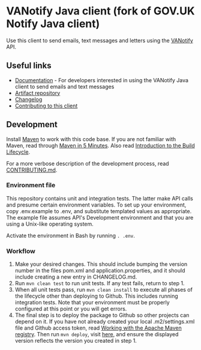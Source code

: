 # VANotify Java client (fork of GOV.UK Notify Java client)

Use this client to send emails, text messages and letters using the [VANotify](https://notifications.va.gov) API.

## Useful links

- [Documentation](https://github.com/department-of-veterans-affairs/notifications-java-client/blob/main/DOCUMENTATION.md) - For developers interested in using the VANotify Java client to send emails and text messages
- [Artifact repository](https://github.com/department-of-veterans-affairs/notifications-java-client/packages/990487)
- [Changelog](https://github.com/department-of-veterans-affairs/notifications-java-client/blob/main/CHANGELOG.md)
- [Contributing to this client](https://github.com/department-of-veterans-affairs/notifications-java-client/blob/main/CONTRIBUTING.md)

## Development

Install [Maven](https://maven.apache.org) to work with this code base.  If you are not familiar with Maven, read through [Maven in 5 Minutes](https://maven.apache.org/guides/getting-started/maven-in-five-minutes.html).  Also read [Introduction to the Build Lifecycle](https://maven.apache.org/guides/introduction/introduction-to-the-lifecycle.html).

For a more verbose description of the development process, read [CONTRIBUTING.md](https://github.com/department-of-veterans-affairs/notifications-java-client/blob/main/CONTRIBUTING.md).

### Environment file

This repository contains unit and integration tests.  The latter make API calls and presume certain environment variables.  To set up your environment, copy .env.example to .env, and substitute templated values as appropriate.  The example file assumes API's Development environment and that you are using a Unix-like operating system.

Activate the environment in Bash by running `. .env`.

### Workflow

1. Make your desired changes.  This should include bumping the version number in the files pom.xml and application.properties, and it should include creating a new entry in CHANGELOG.md.
2. Run `mvn clean test` to run unit tests.  If any test fails, return to step 1.
3. When all unit tests pass, run `mvn clean install` to execute all phases of the lifecycle other than deploying to Github.  This includes running integration tests.  Note that your environment must be properly configured at this point or you will get errors.
4. The final step is to deploy the package to Github so other projects can depend on it.  If you have not already created your local .m2/settings.xml file and Github access token, read [Working with the Apache Maven registry](https://docs.github.com/en/packages/working-with-a-github-packages-registry/working-with-the-apache-maven-registry).  Then run `mvn deploy`, visit [here](https://github.com/department-of-veterans-affairs/notifications-java-client/packages/990487), and ensure the displayed version reflects the version you created in step 1.
